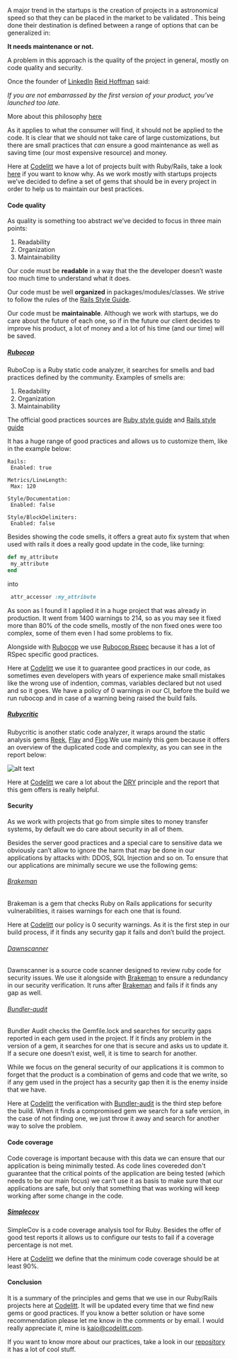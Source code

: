A major trend in the startups is the creation of projects in a astronomical speed so that they can be placed in the market to be validated . This being done their destination is defined between a range of options that can be generalized in:

**It needs maintenance or not.**

A problem in this approach is the quality of the project in general, mostly on code quality and security.

Once the founder of [LinkedIn](www.linkedin.com) [Reid Hoffman](https://www.linkedin.com/in/reidhoffman) said:

*If you are not embarrassed by the first version of your product, you’ve launched too late.*

More about this philosophy [here](http://www.businessinsider.com/the-iterate-fast-and-release-often-philosophy-of-entrepreneurship-2009-11)

As it applies to what the consumer will find, it should not be applied to the code. It is clear that we should not take care of large customizations, but there are small practices that *can* ensure a good maintenance as well as saving time (our most expensive resource) and money.

Here at [Codelitt](codelitt.com) we have a lot of projects built with Ruby/Rails, take a look [here](https://www.quora.com/Why-do-so-many-startups-use-Ruby-on-Rails) if you want to know why. As we work mostly with startups projects we’ve decided to define a set of gems that should be in every project in order to help us to maintain our best practices.

#### Code quality

As quality is something too abstract we’ve decided to focus in three main points:

 1. Readability
 2. Organization
 3. Maintainability

Our code must be **readable** in a way that the the developer doesn’t waste too much time to understand what it does.

Our code must be well **organized** in packages/modules/classes. We strive to follow the rules of the [Rails Style Guide](http://guides.rubyonrails.org/index.html).

Our code must be **maintainable**. Although we work with startups, we do care about the future of each one, so if in the future our client decides to improve his product, a lot of money and a lot of his time (and our time) will be saved.

##### [Rubocop](https://github.com/bbatsov/rubocop)

RuboCop is a Ruby static code analyzer, it searches for smells and bad practices defined by the community.
Examples of smells are:

 1. Readability
 2. Organization
 3. Maintainability

The official good practices sources are [Ruby style guide](https://github.com/bbatsov/ruby-style-guide) and [Rails style guide](https://github.com/bbatsov/rails-style-guide)

It has a huge range of good practices and allows us to customize them, like in the example below:

```
Rails:
 Enabled: true

Metrics/LineLength:
 Max: 120

Style/Documentation:
 Enabled: false

Style/BlockDelimiters:
 Enabled: false
```

Besides showing the code smells, it offers a great auto fix system that when used with rails it does a really good update in the code, like turning:

```ruby
def my_attribute
 my_attribute
end
```

into

``` ruby
 attr_accessor :my_attribute
```

As soon as I found it I applied it in a huge project that was already in production. It went from 1400 warnings to 214, so as you may see it fixed more than 80% of the code smells, mostly of the non fixed ones were too complex, some of them even I had some problems to fix.

Alongside with [Rubocop](https://github.com/bbatsov/rubocop) we use [Rubocop Rspec](https://github.com/nevir/rubocop-rspec) because it has a lot of RSpec specific good practices.

Here at [Codelitt](codelitt.com) we use it to guarantee good practices in our code, as sometimes even developers with years of experience make small mistakes like the wrong use of indention, commas, variables declared but not used and so it goes.
We have a policy of 0 warnings in our CI, before the build we run rubocop and in case of a warning being raised the build fails.

##### [Rubycritic](https://github.com/whitesmith/rubycritic)

Rubycritic is another static code analyzer, it wraps around the static analysis gems [Reek](https://github.com/troessner/reek), [Flay](https://github.com/seattlerb/flay) and [Flog](https://github.com/seattlerb/flog).We use mainly this gem because it offers an overview of the duplicated code and complexity, as you can see in the report below:

![alt text](http://www.clipular.com/c/5227312822353920.png?k=xKPmaAjaIBnIg-ZwOJoLbZVlQZ8 'Ruby Critic report example')

Here at [Codelitt](codelitt.com) we care a lot about the [DRY](https://en.wikipedia.org/wiki/Don%27t_repeat_yourself) principle and the report that this gem offers is really helpful.

#### Security

As we work with projects that go from simple sites to money transfer systems, by default we do care about security in all of them.

Besides the server good practices and a special care to sensitive data we obviously can’t allow to ignore the harm that may be done in our applications by attacks with: DDOS, SQL Injection and so on. To ensure that our applications are minimally secure we use the following gems:

###### [Brakeman](https://github.com/presidentbeef/brakeman)

Brakeman is a gem that checks Ruby on Rails applications for security vulnerabilities, it raises warnings for each one that is found.

Here at [Codelitt](codelitt.com) our policy is 0 security warnings. As it is the first step in our build process, if it finds any security gap it fails and don’t build the project.

###### [Dawnscanner](https://github.com/thesp0nge/dawnscanner)

Dawnscanner is a source code scanner designed to review ruby code for security issues. We use it alongside with [Brakeman](https://github.com/presidentbeef/brakeman) to ensure a redundancy in our security verification. It runs after [Brakeman](https://github.com/presidentbeef/brakeman) and fails if it finds any gap as well.

###### [Bundler-audit](https://github.com/rubysec/bundler-audit)

Bundler Audit checks the Gemfile.lock and searches for security gaps reported in each gem used in the project. If it finds any problem in the version of a gem, it searches for one that is secure and asks us to update it. If a secure one doesn’t exist, well, it is time to search for another.

While we focus on the general security of our applications it is common to forget that the product is a combination of gems and code that we write, so if any gem used in the project has a security gap then it is the enemy inside that we have.

Here at [Codelitt](codelitt.com) the verification with [Bundler-audit](https://github.com/rubysec/bundler-audit) is the third step before the build. When it finds a compromised gem we search for a safe version, in the case of not finding one, we just throw it away and search for another way to solve the problem.

#### Code coverage

Code coverage is important because with this data we can ensure that our application is being minimally tested. As code lines covereded don't guarantee that the critical points of the application are being tested (which needs to be our main focus) we can’t use it as basis to make sure that our applications are safe, but only that something that was working will keep working after some change in the code.

##### [Simplecov](https://github.com/colszowka/simplecov)

SimpleCov is a code coverage analysis tool for Ruby. Besides the offer of good test reports it allows us to configure our tests to fail if a coverage percentage is not met.

Here at [Codelitt](codelitt.com) we define that the minimum code coverage should be at least 90%.

#### Conclusion

It is a summary of the principles and gems that we use in our Ruby/Rails projects here at [Codelitt](codelitt.com). It will be updated every time that we find new gems or good practices. If you know a better solution or have some recommendation please let me know in the comments or by email. I would really appreciate it, mine is kaio@codelitt.com.

If you want to know more about our practices, take a look in our [repository](https://github.com/codelittinc/incubator-resources) it has a lot of cool stuff.
